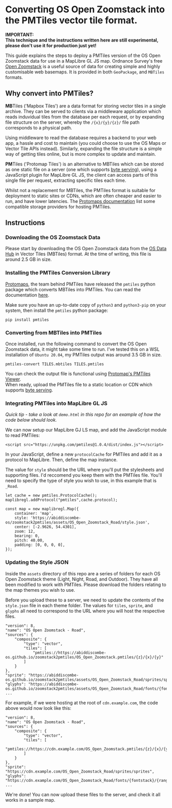 # Converting OS Open Zoomstack into the PMTiles vector tile format.

**IMPORTANT:  
This technique and the instructions written here are still experimental, please don't use it for production just yet!**

This guide explains the steps to deploy a PMTiles version of the OS Open Zoomstack data for use in a MapLibre GL JS map. Ordnance Survey's free [Open Zoomstack](https://www.ordnancesurvey.co.uk/business-government/products/open-zoomstack) is a useful source of data for creating simple and highly customisable web basemaps. It is provided in both `GeoPackage`, and `MBTiles` formats.

## Why convert into PMTiles?

**MB**Tiles ('Mapbox Tiles') are a data format for storing vector tiles in a single archive. They can be served to clients via a middleware application which reads induvidual tiles from the database per each request, or by expanding file structure on the server, whereby the `/{x}/{y}/{z}/` file path corresponds to a physical path.

Using middleware to read the database requires a backend to your web app, a hassle and cost to maintain (you could choose to use the OS Maps or Vector Tile APIs instead). Similarly, expanding the file structure is a simple way of getting tiles online, but is more complex to update and maintain. 

**PM**Tiles ('Protomap Tiles') is an alternative to MBTiles which can be stored as one static file on a server (one which supports [byte serving](https://en.wikipedia.org/wiki/Byte_serving)), using a JavaScript plugin for MapLibre GL JS, the client can access parts of this single file per request, extracting specific tiles each time.

Whilst not a replacement for MBTiles, the PMTiles format is suitable for deployment to static sites or CDNs, which are often cheaper and easier to run, and have lower latencies. The [Protomaps documentation](https://protomaps.com/docs/pmtiles/storage-providers) list some compatible storage providers for hosting PMTiles.

## Instructions

### Downloading the OS Zoomstack Data
Please start by downloading the OS Open Zoomstack data from the [OS Data Hub](https://osdatahub.os.uk/downloads/open/OpenZoomstack) in Vector Tiles (MBTiles) format. At the time of writing, this file is around 2.5 GB in size.

### Installing the PMTiles Conversion Library
[Protomaps](https://github.com/protomaps), the team behind PMTiles have released the `pmtiles` python package which converts MBTiles into PMTiles. You can read the documentation [here](https://github.com/protomaps/PMTiles).

Make sure you have an up-to-date copy of `python3` and `python3-pip` on your system, then install the `pmtiles` python package:

```
pip install pmtiles
```

### Converting from MBTiles into PMTiles
Once installed, run the following command to convert the OS Open Zoomstack data, it might take some time to run.
I've tested this on a WSL installation of `Ubuntu 20.04`, my PMTiles output was around 3.5 GB in size.

```
pmtiles-convert TILES.mbtiles TILES.pmtiles
```

You can check the output file is functional using [Protomap's PMTiles Viewer](https://protomaps.github.io/PMTiles/).  
When ready, upload the PMTiles file to a static location or CDN which supports [byte serving](https://en.wikipedia.org/wiki/Byte_serving).

### Integrating PMTiles into MapLibre GL JS
*Quick tip - take a look at `demo.html` in this repo for an example of how the code below should look.*

We can now setup our MapLibre GJ LS map, and add the JavaScript module to read PMTiles:

```
<script src="https://unpkg.com/pmtiles@1.0.4/dist/index.js"></script>
```

In your JavaScript, define a new `protocolCache` for PMTiles and add it as a protocol to MapLibre. Then, define the map instance.

The value for `style` should be the URL where you'll put the stylesheets and supporting files. I'd reccomend you keep them with the PMTiles file. You'll need to specify the type of style you wish to use, in this example that is `_Road`.

```
let cache = new pmtiles.ProtocolCache();
maplibregl.addProtocol("pmtiles",cache.protocol);

const map = new maplibregl.Map({
    container: 'map',
    style: 'https://abiddiscombe-os/zoomstack2pmtiles/assets/OS_Open_Zoomstack_Road/style.json',
    center: [-2.9626, 54.4301],
    zoom: 12,
    bearing: 0,
    pitch: 40.00,
    padding: [0, 0, 0, 0],
});
```

### Updating the Style JSON
Inside the `assets` directory of this repo are a series of folders for each OS Open Zoomstack theme (Light, Night, Road, and Outdoor). They have all been modified to work with PMTiles. Please download the folders relating to the map themes you wish to use.

Before you upload these to a server, we need to update the contents of the `style.json` file in each theme folder. The values for `tiles`, `sprite`, and `glyphs` all need to correspond to the URL where you will host the respective files.

```
"version": 8,
"name": "OS Open Zoomstack - Road",
"sources": {
    "composite": {
        "type": "vector",
        "tiles": [
            "pmtiles://https://abiddiscombe-os.github.io/zoomstack2pmtiles/OS_Open_Zoomstack.pmtiles/{z}/{x}/{y}"
        ]
    }
},
"sprite": "https://abiddiscombe-os.github.io/zoomstack2pmtiles/assets/OS_Open_Zoomstack_Road/sprites/sprites",
"glyphs": "https://abiddiscombe-os.github.io/zoomstack2pmtiles/assets/OS_Open_Zoomstack_Road/fonts/{fontstack}/{range}.pbf",
...
```

For example, if we were hosting at the root of `cdn.example.com`, the code above would now look like this:

```
"version": 8,
"name": "OS Open Zoomstack - Road",
"sources": {
    "composite": {
        "type": "vector",
        "tiles": [
            "pmtiles://https://cdn.example.com/OS_Open_Zoomstack.pmtiles/{z}/{x}/{y}"
        ]
    }
},
"sprite": "https://cdn.example.com/OS_Open_Zoomstack_Road/sprites/sprites",
"glyphs": "https://cdn.example.com/OS_Open_Zoomstack_Road/fonts/{fontstack}/{range}.pbf",
...
```

We're done! You can now upload these files to the server, and check it all works in a sample map.
